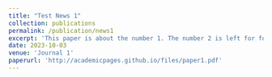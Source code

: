 ```yaml
---
title: "Test News 1"
collection: publications
permalink: /publication/news1
excerpt: 'This paper is about the number 1. The number 2 is left for future work.'
date: 2023-10-03
venue: 'Journal 1'
paperurl: 'http://academicpages.github.io/files/paper1.pdf'
---
```

